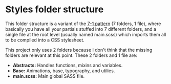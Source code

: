 # Styles folder structure

This folder structure is a variant of the [7-1 pattern](https://sass-guidelin.es/#architecture) (7 folders, 1 file), where basically you have all your partials stuffed into 7 different folders, and a single file at the root level (usually named main.scss) which imports them all to be compiled into a CSS stylesheet.

This project only uses 2 folders because I don't think that the missing folders are relevant at this point. These 2 folders and 1 file are:

- **Abstracts:** Handles functions, mixins and variables.
- **Base:** Animations, base, typography, and utilies.
- **main.scss:** Main global SASS file.
